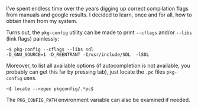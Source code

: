 I've spent endless time over the years digging up correct compilation flags from
manuals and google results. I decided to learn, once and for all, how to obtain
them from my system.

Turns out, the `pkg-config` utility can be made to print `--cflags` and/or
`--libs` (link flags) painlessly:

    ~$ pkg-config --cflags --libs sdl
    -D_GNU_SOURCE=1 -D_REENTRANT -I/usr/include/SDL  -lSDL

Moreover, to list all available options (if autocompletion is not available, you
probably can get this far by pressing tab), just locate the `.pc` files
`pkg-config` uses.

    ~$ locate --regex pkgconfig/.*pc$

The `PKG_CONFIG_PATH` environment variable can also be examined if needed.
